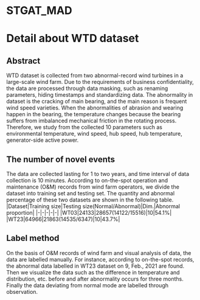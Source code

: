 # STGAT_MAD
# Detail about WTD dataset
## Abstract
WTD dataset is collected from two abnormal-record wind turbines in a large-scale wind farm. Due to the requirements of business confidentiality, the data are processed through data masking, such as renaming parameters, hiding timestamps and standardizing data. The abnormality in dataset is the cracking of main bearing, and the main reason is frequent wind speed varieties. When the abnormalities of abrasion and wearing happen in the bearing, the temperature changes because the bearing suffers from imbalanced mechanical friction in the rotating process. Therefore, we study from the collected 10 parameters such as environmental temperature, wind speed, hub speed, hub temperature, generator-side active power.

## The number of novel events
The data are collected lasting for 1 to two years, and time interval of data collection is 10 minutes. According to on-the-spot operation and maintenance (O&M) records from wind farm operators, we divide the dataset into training set and testing set. The quantity and abnormal percentage of these two datasets are shown in the following table. 
|Dataset|Training size|Testing size(Normal/Abnormal)|Dim.|Abnormal proportion|
|-|-|-|-|-|
|WT03|24133|28657(14122/15516)|10|54.1%|
|WT23|64966|21863(14535/6347)|10|43.7%|

## Label method
On the basis of O&M records of wind farm and visual analysis of data, the data are labelled manually. For instance, according to on-the-spot records, the abnormal data labelled in WT23 dataset on 9, Feb., 2021 are found. Then we visualize the data such as the difference in temperature and distribution, etc. before and after abnormality occurs for three months. Finally the data deviating from normal mode are labelled through observation. 
